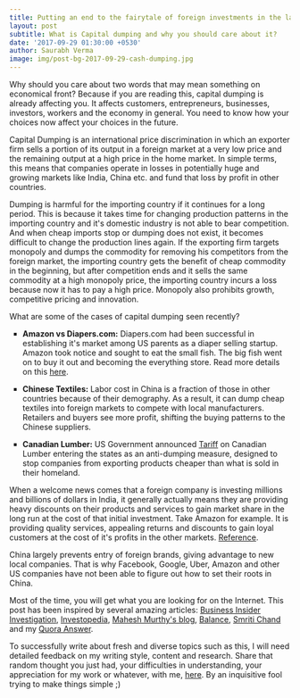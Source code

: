 ```yaml
---
title: Putting an end to the fairytale of foreign investments in the land
layout: post
subtitle: What is Capital dumping and why you should care about it?
date: '2017-09-29 01:30:00 +0530'
author: Saurabh Verma
image: img/post-bg-2017-09-29-cash-dumping.jpg
---
```


<p>Why should you care about two words that may mean something on economical front? Because if you are reading this, capital dumping is already affecting you. It affects customers, entrepreneurs, businesses, investors, workers and the economy in general. You need to know how your choices now affect your choices in the future.</p>

<p>Capital Dumping is an international price discrimination in which an exporter firm sells a portion of its output in a foreign market at a very low price and the remaining output at a high price in the home market. In simple terms, this means that companies operate in losses in potentially huge and growing markets like India, China etc. and fund that loss by profit in other countries.</p>

<p>Dumping is harmful for the importing country if it continues for a long period. This is because it takes time for changing production patterns in the importing country and it's domestic industry is not able to bear competition. And when cheap imports stop or dumping does not exist, it becomes difficult to change the production lines again. If the exporting firm targets monopoly and dumps the commodity for removing his competitors from the foreign market, the importing country gets the benefit of cheap commodity in the beginning, but after competition ends and it sells the same commodity at a high monopoly price, the importing country incurs a loss because now it has to pay a high price. Monopoly also prohibits growth, competitive pricing and innovation.</p>

<p>What are some of the cases of capital dumping seen recently? </p>
<ul type="square">
    <li><p><b>Amazon vs Diapers.com:</b> Diapers.com had been successful in establishing it's market among US parents as a diaper selling startup. Amazon took notice and sought to eat the small fish. The big fish went on to buy it out and becoming the everything store. Read more details on this <a href="http://www.slate.com/blogs/future_tense/2013/10/10/amazon_book_how_jeff_bezos_went_thermonuclear_on_diapers_com.html">here</a>.</p></li>
    <li><p><b>Chinese Textiles:</b> Labor cost in China is a fraction of those in other countries because of their demography. As a result, it can dump cheap textiles into foreign markets to compete with local manufacturers. Retailers and buyers see more profit, shifting the buying patterns to the Chinese suppliers.</p></li>
    <li><p><b>Canadian Lumber:</b> US Government announced <a href="https://www.forbes.com/sites/scottbeyer/2017/06/30/trump-administration-despite-rising-prices-adds-more-lumber-tariffs/">Tariff</a> on Canadian Lumber entering the states as an anti-dumping measure, designed to stop companies from exporting products cheaper than what is sold in their homeland.</p></li>
</ul>

<p>When a welcome news comes that a foreign company is investing millions and billions of dollars in India, it generally actually means they are providing heavy discounts on their products and services to gain market share in the long run at the cost of that initial investment. Take Amazon for example. It is providing quality services, appealing returns and discounts to gain loyal customers at the cost of it's profits in the other markets. <a href="https://revenuesandprofits.com/amazon-revenues-profits-analysis-2017-update/">Reference</a>.</p>

<p>China largely prevents entry of foreign brands, giving advantage to new local companies. That is why Facebook, Google, Uber, Amazon and other US companies have not been able to figure out how to set their roots in China.</p>

<p>Most of the time, you will get what you are looking for on the Internet. This post has been inspired by several amazing articles: <a href="http://www.businessinsider.in/bi-investigation-is-capital-dumping-killing-indian-startups/articleshow/57126105.cms">Business Insider Investigation</a>, <a href="http://www.investopedia.com/articles/economics/09/free-market-dumping.asp">Investopedia</a>, <a href="https://www.linkedin.com/pulse/amazon-vs-flipkart-uber-ola-its-capital-dumping-good-mahesh-murthy">Mahesh Murthy's blog</a>, <a href="https://www.thebalance.com/what-is-trade-dumping-3305835">Balance</a>, <a href="http://www.yourarticlelibrary.com/economics/dumping-meaning-types-price-determination-and-effects-of-dumping/28863/">Smriti Chand</a> and my <a href="https://www.quora.com/What-is-capital-dumping-in-economics-and-how-does-it-affect-startups-and-businesses/answer/Saurabh-Verma-43">Quora Answer</a>.</p>

<p>To successfully write about fresh and diverse topics such as this, I will need detailed feedback on my writing style, content and research. Share that random thought you just had, your difficulties in understanding, your appreciation for my work or whatever, with me, <a href="{{ site.baseurl }}/contact/">here</a>. By an inquisitive fool trying to make things simple ;)</p>
